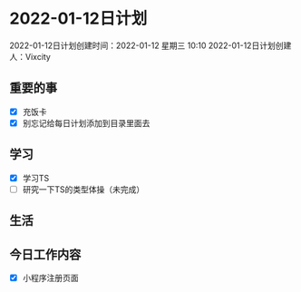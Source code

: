 # 2022-01-12日计划

2022-01-12日计划创建时间：2022-01-12 星期三  10:10
2022-01-12日计划创建人：Vixcity

## 重要的事
- [x] 充饭卡
- [x] 别忘记给每日计划添加到目录里面去

## 学习
- [x] 学习TS
- [ ] 研究一下TS的类型体操（未完成）

## 生活

## 今日工作内容
- [x] 小程序注册页面